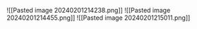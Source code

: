 ![[Pasted image 20240201214238.png]]
![[Pasted image 20240201214455.png]]
![[Pasted image 20240201215011.png]]